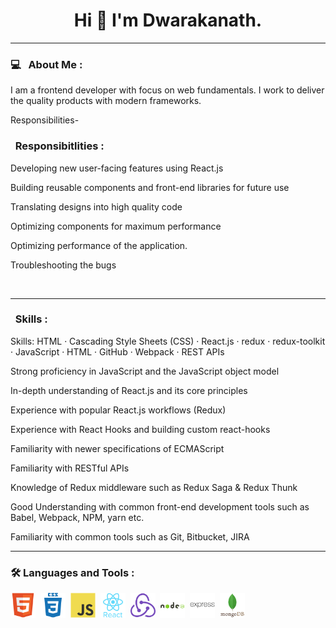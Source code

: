 <div id="header" align="center">
  <h1> Hi 👋 I'm Dwarakanath.</h1>
</div>

---

### 💻 &nbsp; About Me :
I am a frontend developer with focus on web fundamentals. I work to deliver the quality products with modern frameworks. 

Responsibilities-
###  &nbsp; Responsibitlities :
<div>
  <p>Developing new user-facing features using React.js</p>
  <p>Building reusable components and front-end libraries for future use</p>
  <p>Translating designs into high quality code</p>
  <p>Optimizing components for maximum performance</p>
  <p>Optimizing performance of the application.</p>
  <p>Troubleshooting the bugs</p><br>
</div>

---
###  &nbsp; Skills :
<div>
  <p>Skills: HTML · Cascading Style Sheets (CSS) · React.js · redux · redux-toolkit · JavaScript · HTML · GitHub · Webpack · REST APIs </p>
  <p>Strong proficiency in JavaScript and the JavaScript object model</p>
  <p>In-depth understanding of React.js and its core principles</p>
  <p>Experience with popular React.js workflows (Redux)</p>
  <p>Experience with React Hooks and building custom react-hooks</p>
  <p>Familiarity with newer specifications of ECMAScript</p>
  <p>Familiarity with RESTful APIs</p>
  <p>Knowledge of Redux middleware such as Redux Saga & Redux Thunk</p>
  <p>Good Understanding with common front-end development tools such as Babel, Webpack, NPM, yarn etc.</p>
  <p>Familiarity with common tools such as Git, Bitbucket, JIRA</p>
</div>

---
### :hammer_and_wrench: Languages and Tools :
<div>
  <img src="https://github.com/devicons/devicon/blob/master/icons/html5/html5-original.svg" title="HTML5" alt="HTML" width="40" height="40"/>&nbsp;
  <img src="https://github.com/devicons/devicon/blob/master/icons/css3/css3-plain-wordmark.svg"  title="CSS3" alt="CSS" width="40" height="40"/>&nbsp;
  <img src="https://github.com/devicons/devicon/blob/master/icons/javascript/javascript-original.svg" title="JavaScript" alt="JavaScript" width="40" height="40"/>&nbsp;
  <img src="https://github.com/devicons/devicon/blob/master/icons/react/react-original-wordmark.svg" title="React" alt="React" width="40" height="40"/>&nbsp;
  <img src="https://github.com/devicons/devicon/blob/master/icons/redux/redux-original.svg" title="Redux" alt="Redux " width="40" height="40"/>&nbsp;
  <img src="https://github.com/devicons/devicon/blob/master/icons/nodejs/nodejs-original-wordmark.svg" title="node js" alt="Node JS " width="40" height="40"/>&nbsp;
  <img src="https://github.com/devicons/devicon/blob/master/icons/express/express-original-wordmark.svg" title="express" alt="express" width="40" height="40"/>&nbsp;
  <img src="https://github.com/devicons/devicon/blob/master/icons/mongodb/mongodb-original-wordmark.svg" title="mongodb" alt="mongodb" width="40" height="40"/>&nbsp;
</div>
